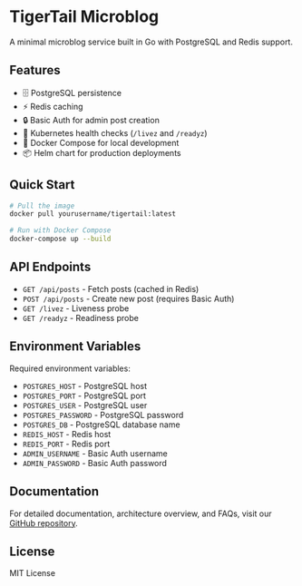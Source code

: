 # TigerTail Microblog

A minimal microblog service built in Go with PostgreSQL and Redis support.

## Features

- 🗄️ PostgreSQL persistence
- ⚡ Redis caching
- 🔒 Basic Auth for admin post creation
- 🏥 Kubernetes health checks (`/livez` and `/readyz`)
- 🐳 Docker Compose for local development
- 📦 Helm chart for production deployments

## Quick Start

```bash
# Pull the image
docker pull yourusername/tigertail:latest

# Run with Docker Compose
docker-compose up --build
```

## API Endpoints

- `GET /api/posts` - Fetch posts (cached in Redis)
- `POST /api/posts` - Create new post (requires Basic Auth)
- `GET /livez` - Liveness probe
- `GET /readyz` - Readiness probe

## Environment Variables

Required environment variables:
- `POSTGRES_HOST` - PostgreSQL host
- `POSTGRES_PORT` - PostgreSQL port
- `POSTGRES_USER` - PostgreSQL user
- `POSTGRES_PASSWORD` - PostgreSQL password
- `POSTGRES_DB` - PostgreSQL database name
- `REDIS_HOST` - Redis host
- `REDIS_PORT` - Redis port
- `ADMIN_USERNAME` - Basic Auth username
- `ADMIN_PASSWORD` - Basic Auth password

## Documentation

For detailed documentation, architecture overview, and FAQs, visit our [GitHub repository](https://github.com/JoobyPM/tiger-tail-microblog).

## License

MIT License 